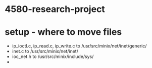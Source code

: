 # 4580-research-project

# setup - where to move files
- ip_ioctl.c, ip_read.c, ip_write.c to /usr/src/minix/net/inet/generic/
- inet.c to /usr/src/minix/net/inet/
- ioc_net.h to /usr/src/minix/include/sys/
- 